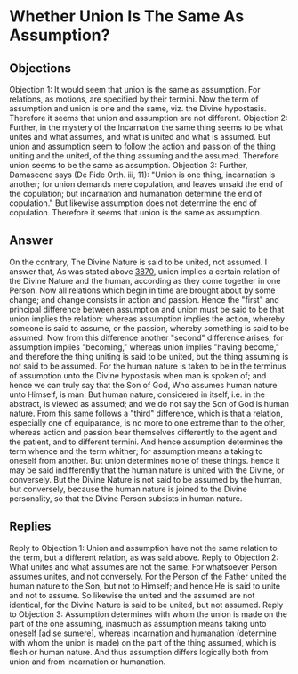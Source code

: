 # Whether Union Is The Same As Assumption?
## Objections
Objection 1: It would seem that union is the same as assumption. For relations, as motions, are specified by their termini. Now the term of assumption and union is one and the same, viz. the Divine hypostasis. Therefore it seems that union and assumption are not different.
Objection 2: Further, in the mystery of the Incarnation the same thing seems to be what unites and what assumes, and what is united and what is assumed. But union and assumption seem to follow the action and passion of the thing uniting and the united, of the thing assuming and the assumed. Therefore union seems to be the same as assumption.
Objection 3: Further, Damascene says (De Fide Orth. iii, 11): "Union is one thing, incarnation is another; for union demands mere copulation, and leaves unsaid the end of the copulation; but incarnation and humanation determine the end of copulation." But likewise assumption does not determine the end of copulation. Therefore it seems that union is the same as assumption.
## Answer
On the contrary, The Divine Nature is said to be united, not assumed.
I answer that, As was stated above [3870](A[7]), union implies a certain relation of the Divine Nature and the human, according as they come together in one Person. Now all relations which begin in time are brought about by some change; and change consists in action and passion. Hence the "first" and principal difference between assumption and union must be said to be that union implies the relation: whereas assumption implies the action, whereby someone is said to assume, or the passion, whereby something is said to be assumed. Now from this difference another "second" difference arises, for assumption implies "becoming," whereas union implies "having become," and therefore the thing uniting is said to be united, but the thing assuming is not said to be assumed. For the human nature is taken to be in the terminus of assumption unto the Divine hypostasis when man is spoken of; and hence we can truly say that the Son of God, Who assumes human nature unto Himself, is man. But human nature, considered in itself, i.e. in the abstract, is viewed as assumed; and we do not say the Son of God is human nature. From this same follows a "third" difference, which is that a relation, especially one of equiparance, is no more to one extreme than to the other, whereas action and passion bear themselves differently to the agent and the patient, and to different termini. And hence assumption determines the term whence and the term whither; for assumption means a taking to oneself from another. But union determines none of these things. hence it may be said indifferently that the human nature is united with the Divine, or conversely. But the Divine Nature is not said to be assumed by the human, but conversely, because the human nature is joined to the Divine personality, so that the Divine Person subsists in human nature.
## Replies
Reply to Objection 1: Union and assumption have not the same relation to the term, but a different relation, as was said above.
Reply to Objection 2: What unites and what assumes are not the same. For whatsoever Person assumes unites, and not conversely. For the Person of the Father united the human nature to the Son, but not to Himself; and hence He is said to unite and not to assume. So likewise the united and the assumed are not identical, for the Divine Nature is said to be united, but not assumed.
Reply to Objection 3: Assumption determines with whom the union is made on the part of the one assuming, inasmuch as assumption means taking unto oneself [ad se sumere], whereas incarnation and humanation (determine with whom the union is made) on the part of the thing assumed, which is flesh or human nature. And thus assumption differs logically both from union and from incarnation or humanation.
